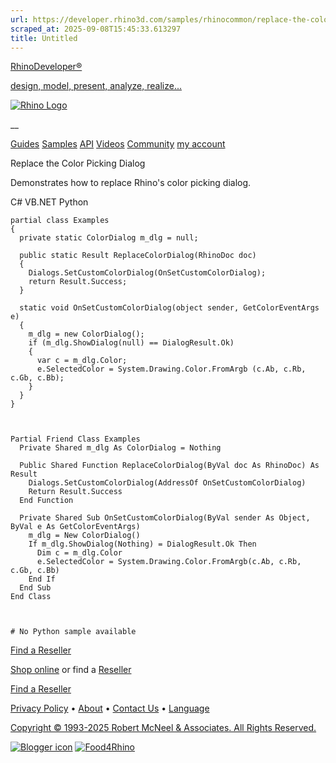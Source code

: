 ```yaml
---
url: https://developer.rhino3d.com/samples/rhinocommon/replace-the-color-picking-dialog/
scraped_at: 2025-09-08T15:45:33.613297
title: Untitled
---
```


[RhinoDeveloper®](/)

[design, model, present, analyze, realize...](/)

[![Rhino Logo](https://developer.rhino3d.com/images/rhinodevlogo.png)](/)

__

[Guides](https://developer.rhino3d.com/guides)
[Samples](https://developer.rhino3d.com/samples)
[API](https://developer.rhino3d.com/api)
[Videos](https://developer.rhino3d.com/videos)
[Community](https://discourse.mcneel.com/c/rhino-developer) [my account
](https://www.rhino3d.com/my-account/ "Manage your account, licenses, and
teams")

Replace the Color Picking Dialog

Demonstrates how to replace Rhino's color picking dialog.

C# VB.NET Python

    
    
    partial class Examples
    {
      private static ColorDialog m_dlg = null;
    
      public static Result ReplaceColorDialog(RhinoDoc doc)
      {
        Dialogs.SetCustomColorDialog(OnSetCustomColorDialog);
        return Result.Success;
      }
    
      static void OnSetCustomColorDialog(object sender, GetColorEventArgs e)
      {
        m_dlg = new ColorDialog();
        if (m_dlg.ShowDialog(null) == DialogResult.Ok)
        {
          var c = m_dlg.Color;
          e.SelectedColor = System.Drawing.Color.FromArgb (c.Ab, c.Rb, c.Gb, c.Bb);
        }
      }
    }
    
    
    
    Partial Friend Class Examples
      Private Shared m_dlg As ColorDialog = Nothing
    
      Public Shared Function ReplaceColorDialog(ByVal doc As RhinoDoc) As Result
    	Dialogs.SetCustomColorDialog(AddressOf OnSetCustomColorDialog)
    	Return Result.Success
      End Function
    
      Private Shared Sub OnSetCustomColorDialog(ByVal sender As Object, ByVal e As GetColorEventArgs)
    	m_dlg = New ColorDialog()
    	If m_dlg.ShowDialog(Nothing) = DialogResult.Ok Then
    	  Dim c = m_dlg.Color
    	  e.SelectedColor = System.Drawing.Color.FromArgb(c.Ab, c.Rb, c.Gb, c.Bb)
    	End If
      End Sub
    End Class
    
    
    
    # No Python sample available
    

  

[Find a Reseller](https://www.rhino3d.com/sales)

[Shop online](https://www.rhino3d.com/store) or find a
[Reseller](https://www.rhino3d.com/sales)

[Find a Reseller](https://www.rhino3d.com/sales)

[Privacy Policy](https://www.rhino3d.com/privacy) •
[About](https://www.rhino3d.com/mcneel/about) • [Contact
Us](https://www.rhino3d.com/mcneel/contact) • [
Language](https://www.rhino3d.com/language "Change to a different region or
language")

[Copyright © 1993-2025 Robert McNeel & Associates. All Rights
Reserved.](https://www.rhino3d.com/mcneel/about)

[](https://www.facebook.com/McNeelRhinoceros/)
[](https://twitter.com/bobmcneel) [](https://www.linkedin.com/groups/75313/)
[](https://www.youtube.com/user/RhinoGuide/videos) [](https://vimeo.com/rhino)
[![Blogger
icon](https://developer.rhino3d.com/images/blogger.svg)](http://blog.rhino3d.com/)
[![Food4Rhino](https://developer.rhino3d.com/images/f4r_icon_01.svg)](https://www.food4rhino.com)

